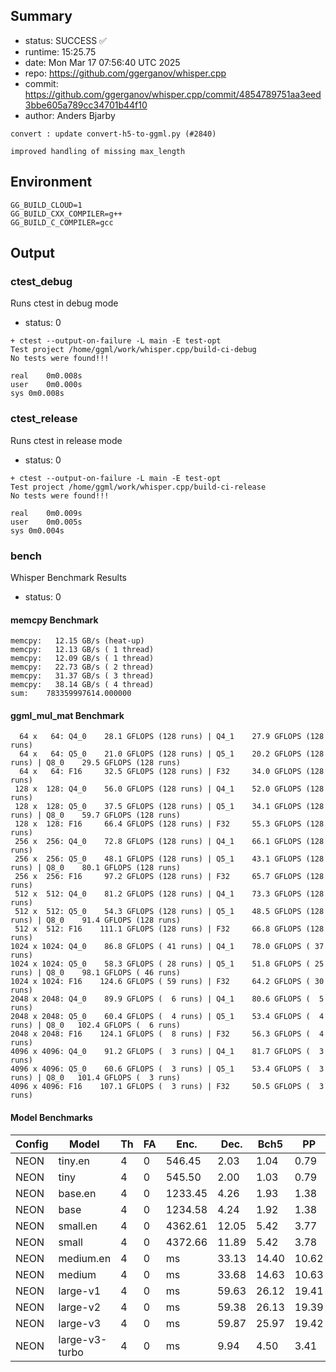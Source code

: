 ## Summary

- status:  SUCCESS ✅
- runtime: 15:25.75
- date:    Mon Mar 17 07:56:40 UTC 2025
- repo:    https://github.com/ggerganov/whisper.cpp
- commit:  https://github.com/ggerganov/whisper.cpp/commit/4854789751aa3eed3bbe605a789cc34701b44f10
- author:  Anders Bjarby
```
convert : update convert-h5-to-ggml.py (#2840)

improved handling of missing max_length
```

## Environment

```
GG_BUILD_CLOUD=1
GG_BUILD_CXX_COMPILER=g++
GG_BUILD_C_COMPILER=gcc
```

## Output

### ctest_debug

Runs ctest in debug mode
- status: 0
```
+ ctest --output-on-failure -L main -E test-opt
Test project /home/ggml/work/whisper.cpp/build-ci-debug
No tests were found!!!

real	0m0.008s
user	0m0.000s
sys	0m0.008s
```
### ctest_release

Runs ctest in release mode
- status: 0
```
+ ctest --output-on-failure -L main -E test-opt
Test project /home/ggml/work/whisper.cpp/build-ci-release
No tests were found!!!

real	0m0.009s
user	0m0.005s
sys	0m0.004s
```
### bench

Whisper Benchmark Results
- status: 0
#### memcpy Benchmark

```
memcpy:   12.15 GB/s (heat-up)
memcpy:   12.13 GB/s ( 1 thread)
memcpy:   12.09 GB/s ( 1 thread)
memcpy:   22.73 GB/s ( 2 thread)
memcpy:   31.37 GB/s ( 3 thread)
memcpy:   38.14 GB/s ( 4 thread)
sum:    783359997614.000000
```

#### ggml_mul_mat Benchmark

```
  64 x   64: Q4_0    28.1 GFLOPS (128 runs) | Q4_1    27.9 GFLOPS (128 runs)
  64 x   64: Q5_0    21.0 GFLOPS (128 runs) | Q5_1    20.2 GFLOPS (128 runs) | Q8_0    29.5 GFLOPS (128 runs)
  64 x   64: F16     32.5 GFLOPS (128 runs) | F32     34.0 GFLOPS (128 runs)
 128 x  128: Q4_0    56.0 GFLOPS (128 runs) | Q4_1    52.0 GFLOPS (128 runs)
 128 x  128: Q5_0    37.5 GFLOPS (128 runs) | Q5_1    34.1 GFLOPS (128 runs) | Q8_0    59.7 GFLOPS (128 runs)
 128 x  128: F16     66.4 GFLOPS (128 runs) | F32     55.3 GFLOPS (128 runs)
 256 x  256: Q4_0    72.8 GFLOPS (128 runs) | Q4_1    66.1 GFLOPS (128 runs)
 256 x  256: Q5_0    48.1 GFLOPS (128 runs) | Q5_1    43.1 GFLOPS (128 runs) | Q8_0    80.1 GFLOPS (128 runs)
 256 x  256: F16     97.2 GFLOPS (128 runs) | F32     65.7 GFLOPS (128 runs)
 512 x  512: Q4_0    81.2 GFLOPS (128 runs) | Q4_1    73.3 GFLOPS (128 runs)
 512 x  512: Q5_0    54.3 GFLOPS (128 runs) | Q5_1    48.5 GFLOPS (128 runs) | Q8_0    91.4 GFLOPS (128 runs)
 512 x  512: F16    111.1 GFLOPS (128 runs) | F32     66.8 GFLOPS (128 runs)
1024 x 1024: Q4_0    86.8 GFLOPS ( 41 runs) | Q4_1    78.0 GFLOPS ( 37 runs)
1024 x 1024: Q5_0    58.3 GFLOPS ( 28 runs) | Q5_1    51.8 GFLOPS ( 25 runs) | Q8_0    98.1 GFLOPS ( 46 runs)
1024 x 1024: F16    124.6 GFLOPS ( 59 runs) | F32     64.2 GFLOPS ( 30 runs)
2048 x 2048: Q4_0    89.9 GFLOPS (  6 runs) | Q4_1    80.6 GFLOPS (  5 runs)
2048 x 2048: Q5_0    60.4 GFLOPS (  4 runs) | Q5_1    53.4 GFLOPS (  4 runs) | Q8_0   102.4 GFLOPS (  6 runs)
2048 x 2048: F16    124.1 GFLOPS (  8 runs) | F32     56.3 GFLOPS (  4 runs)
4096 x 4096: Q4_0    91.2 GFLOPS (  3 runs) | Q4_1    81.7 GFLOPS (  3 runs)
4096 x 4096: Q5_0    60.6 GFLOPS (  3 runs) | Q5_1    53.4 GFLOPS (  3 runs) | Q8_0   101.4 GFLOPS (  3 runs)
4096 x 4096: F16    107.1 GFLOPS (  3 runs) | F32     50.5 GFLOPS (  3 runs)
```

#### Model Benchmarks

|           Config |         Model |  Th |  FA |    Enc. |    Dec. |    Bch5 |      PP |  Commit |
|              --- |           --- | --- | --- |     --- |     --- |     --- |     --- |     --- |
|             NEON |       tiny.en |   4 |   0 |  546.45 |    2.03 |    1.04 |    0.79 | 48547897 |
|             NEON |          tiny |   4 |   0 |  545.50 |    2.00 |    1.03 |    0.79 | 48547897 |
|             NEON |       base.en |   4 |   0 | 1233.45 |    4.26 |    1.93 |    1.38 | 48547897 |
|             NEON |          base |   4 |   0 | 1234.58 |    4.24 |    1.92 |    1.38 | 48547897 |
|             NEON |      small.en |   4 |   0 | 4362.61 |   12.05 |    5.42 |    3.77 | 48547897 |
|             NEON |         small |   4 |   0 | 4372.66 |   11.89 |    5.42 |    3.78 | 48547897 |
|             NEON |     medium.en |   4 |   0 |      ms |   33.13 |   14.40 |   10.62 | 48547897 |
|             NEON |        medium |   4 |   0 |      ms |   33.68 |   14.63 |   10.63 | 48547897 |
|             NEON |      large-v1 |   4 |   0 |      ms |   59.63 |   26.12 |   19.41 | 48547897 |
|             NEON |      large-v2 |   4 |   0 |      ms |   59.38 |   26.13 |   19.39 | 48547897 |
|             NEON |      large-v3 |   4 |   0 |      ms |   59.87 |   25.97 |   19.42 | 48547897 |
|             NEON | large-v3-turbo |   4 |   0 |      ms |    9.94 |    4.50 |    3.41 | 48547897 |

